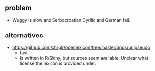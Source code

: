 ## problem

- Wuggy is slow and Serbocroatian Cyrilic and German fail.

## alternatives

- https://github.com/chrplr/openlexicon/tree/master/apps/unipseudo
    - fast
    - Is written in R/Shiny, but sources seem available. Unclear what license the lexicon is provided under.
